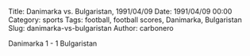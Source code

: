 Title: Danimarka vs. Bulgaristan, 1991/04/09
Date: 1991/04/09 00:00
Category: sports
Tags: football, football scores, Danimarka, Bulgaristan
Slug: danimarka-vs-bulgaristan
Author: carbonero


Danimarka 1 - 1 Bulgaristan
